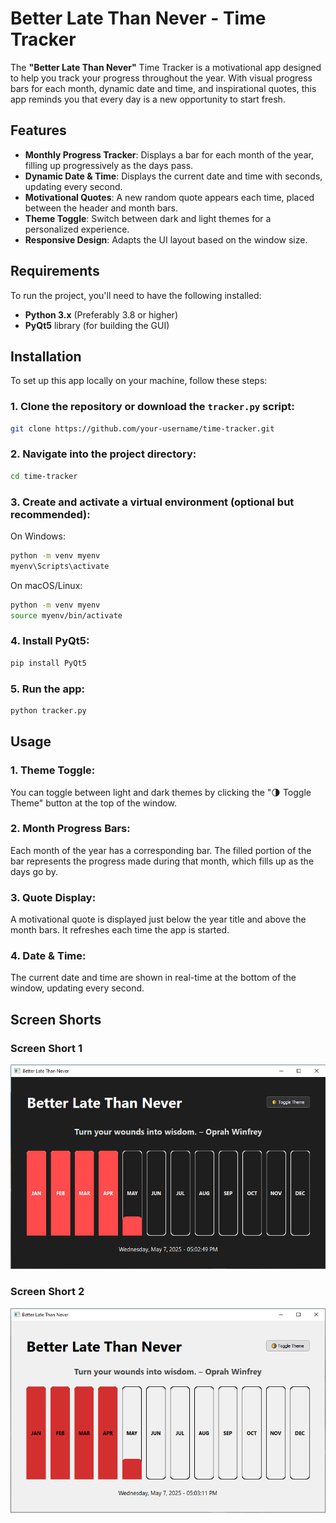 # **Better Late Than Never - Time Tracker**

The **"Better Late Than Never"** Time Tracker is a motivational app designed to help you track your progress throughout the year. With visual progress bars for each month, dynamic date and time, and inspirational quotes, this app reminds you that every day is a new opportunity to start fresh.


## **Features**

- **Monthly Progress Tracker**: Displays a bar for each month of the year, filling up progressively as the days pass.
- **Dynamic Date & Time**: Displays the current date and time with seconds, updating every second.
- **Motivational Quotes**: A new random quote appears each time, placed between the header and month bars.
- **Theme Toggle**: Switch between dark and light themes for a personalized experience.
- **Responsive Design**: Adapts the UI layout based on the window size.

## **Requirements**

To run the project, you'll need to have the following installed:

- **Python 3.x** (Preferably 3.8 or higher)
- **PyQt5** library (for building the GUI)

## **Installation**

To set up this app locally on your machine, follow these steps:

### 1. Clone the repository or download the `tracker.py` script:
```bash
git clone https://github.com/your-username/time-tracker.git
```

### 2. Navigate into the project directory:
```bash
cd time-tracker
```

### 3. Create and activate a virtual environment (optional but recommended):
  On Windows:
  ```bash
  python -m venv myenv
  myenv\Scripts\activate
  ```
   On macOS/Linux:
  ```bash
  python -m venv myenv
  source myenv/bin/activate
  ```

### 4. Install PyQt5:
```bash
pip install PyQt5
```

### 5. Run the app:
```bash
python tracker.py
```

## **Usage**

### 1. **Theme Toggle**:

You can toggle between light and dark themes by clicking the "🌗 Toggle Theme" button at the top of the window.

### 2. **Month Progress Bars**:

Each month of the year has a corresponding bar. The filled portion of the bar represents the progress made during that month, which fills up as the days go by.

### 3. **Quote Display**:

A motivational quote is displayed just below the year title and above the month bars. It refreshes each time the app is started.

### 4. **Date & Time**:

The current date and time are shown in real-time at the bottom of the window, updating every second.

## **Screen Shorts**

### Screen Short 1
![Screenshot - 1](screenshorts/Capture1.PNG)

### Screen Short 2
![Screenshot - 2](screenshorts/Capture2.PNG)


